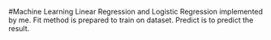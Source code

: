 #Machine Learning
Linear Regression and Logistic Regression implemented by me. 
Fit method is prepared to train on dataset. Predict is to predict the result.